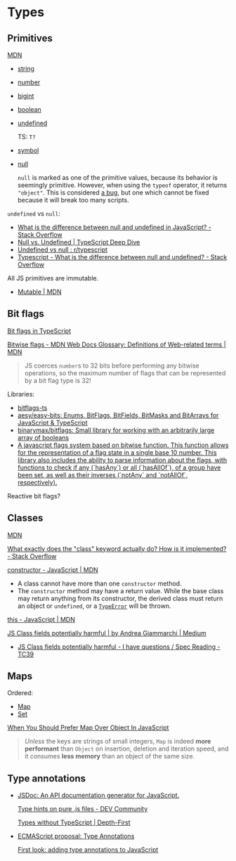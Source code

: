 # Types
## Primitives
[MDN](https://developer.mozilla.org/en-US/docs/Glossary/Primitive)

- [string](https://developer.mozilla.org/en-US/docs/Glossary/String)
- [number](https://developer.mozilla.org/en-US/docs/Glossary/Number)
- [bigint](https://developer.mozilla.org/en-US/docs/Glossary/BigInt)
- [boolean](https://developer.mozilla.org/en-US/docs/Glossary/Boolean)
- [undefined](https://developer.mozilla.org/en-US/docs/Glossary/Undefined)

  TS: `T?`

- [symbol](https://developer.mozilla.org/en-US/docs/Web/JavaScript/Reference/Global_Objects/Symbol)
- [null](https://developer.mozilla.org/en-US/docs/Glossary/Null)

  `null` is marked as one of the primitive values, because its behavior is seemingly primitive. However, when using the `typeof` operator, it returns `"object"`. This is considered [a bug](https://developer.mozilla.org/en-US/docs/Web/JavaScript/Reference/Operators/typeof#typeof_null), but one which cannot be fixed because it will break too many scripts.

`undefined` vs `null`:
- [What is the difference between null and undefined in JavaScript? - Stack Overflow](https://stackoverflow.com/questions/5076944/what-is-the-difference-between-null-and-undefined-in-javascript)
- [Null vs. Undefined | TypeScript Deep Dive](https://basarat.gitbook.io/typescript/recap/null-undefined)
- [Undefined vs null : r/typescript](https://www.reddit.com/r/typescript/comments/11dpu05/undefined_vs_null/)
- [Typescript - What is the difference between null and undefined? - Stack Overflow](https://stackoverflow.com/questions/44536340/typescript-what-is-the-difference-between-null-and-undefined)

All JS primitives are immutable.
- [Mutable | MDN](https://developer.mozilla.org/en-US/docs/Glossary/Mutable)

## Bit flags
[Bit flags in TypeScript](https://shaky.sh/ts-bit-flags/)

[Bitwise flags - MDN Web Docs Glossary: Definitions of Web-related terms | MDN](https://developer.mozilla.org/en-US/docs/Glossary/Bitwise_flags)

> JS coerces `number`s to 32 bits before performing any bitwise operations, so the maximum number of flags that can be represented by a bit flag type is 32!

Libraries:
- [bitflags-ts](https://bitflags-ts.pages.dev/)
- [aesy/easy-bits: Enums, BitFlags, BitFields, BitMasks and BitArrays for JavaScript & TypeScript](https://github.com/aesy/easy-bits)
- [binarymax/bitflags: Small library for working with an arbitrarily large array of booleans](https://github.com/binarymax/bitflags)
- [A javascript flags system based on bitwise function. This function allows for the representation of a flag state in a single base 10 number. This library also includes the ability to parse information about the flags, with functions to check if any (\`hasAny\`) or all (\`hasAllOf\`), of a group have been set, as well as their inverses (\`notAny\` and \`notAllOf\`, respectively).](https://gist.github.com/keisans/5491894)

Reactive bit flags?

## Classes
[MDN](https://developer.mozilla.org/en-US/docs/Web/JavaScript/Reference/Classes)

[What exactly does the "class" keyword actually do? How is it implemented? - Stack Overflow](https://stackoverflow.com/questions/77602331/javascript-what-exactly-does-the-class-keyword-actually-do-how-is-it-implem)

[constructor - JavaScript | MDN](https://developer.mozilla.org/en-US/docs/Web/JavaScript/Reference/Classes/constructor)
- A class cannot have more than one `constructor` method.
- The `constructor` method may have a return value. While the base class may return anything from its constructor, the derived class must return an object or `undefined`, or a [`TypeError`](https://developer.mozilla.org/en-US/docs/Web/JavaScript/Reference/Global_Objects/TypeError) will be thrown.

[this - JavaScript | MDN](https://developer.mozilla.org/en-US/docs/Web/JavaScript/Reference/Operators/this)

[JS Class fields potentially harmful | by Andrea Giammarchi | Medium](https://webreflection.medium.com/js-class-fields-potentially-harmful-62d68f1a05f3)
- [JS Class fields potentially harmful - I have questions / Spec Reading - TC39](https://es.discourse.group/t/js-class-fields-potentially-harmful/1616?page=2)

## Maps
Ordered:
- [Map](https://developer.mozilla.org/en-US/docs/Web/JavaScript/Reference/Global_Objects/Map)
- [Set](https://developer.mozilla.org/en-US/docs/Web/JavaScript/Reference/Global_Objects/Set)

[When You Should Prefer Map Over Object In JavaScript](https://www.zhenghao.io/posts/object-vs-map)
> *Unless* the keys are strings of small integers, `Map` is indeed **more performant** than `Object` on insertion, deletion and iteration speed, and it consumes **less memory** than an object of the same size.

## Type annotations
- [JSDoc: An API documentation generator for JavaScript.](https://github.com/jsdoc/jsdoc)

  [Type hints on pure .js files - DEV Community](https://dev.to/manuartero/type-hints-on-pure-js-files-8ee)

  [Types without TypeScript | Depth-First](https://depth-first.com/articles/2021/10/20/types-without-typescript/)

- [ECMAScript proposal: Type Annotations](https://github.com/tc39/proposal-type-annotations)

  [First look: adding type annotations to JavaScript](https://2ality.com/2022/03/type-annotations-first-look.html)